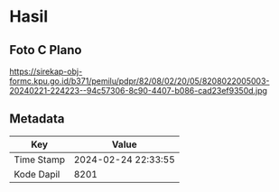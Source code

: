 # Hasil

## Foto C Plano

https://sirekap-obj-formc.kpu.go.id/b371/pemilu/pdpr/82/08/02/20/05/8208022005003-20240221-224223--94c57306-8c90-4407-b086-cad23ef9350d.jpg


## Metadata

| Key        | Value               |
| ---------- | ------------------- |
| Time Stamp | 2024-02-24 22:33:55 |
| Kode Dapil | 8201                |



